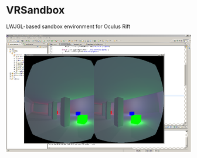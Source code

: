 VRSandbox
=========

LWJGL-based sandbox environment for Oculus Rift

![Screenshot](https://github.com/38leinaD/VRSandbox/blob/master/screenshot.png)